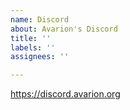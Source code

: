 ```yaml
---
name: Discord
about: Avarion's Discord
title: ''
labels: ''
assignees: ''

---
```


https://discord.avarion.org
